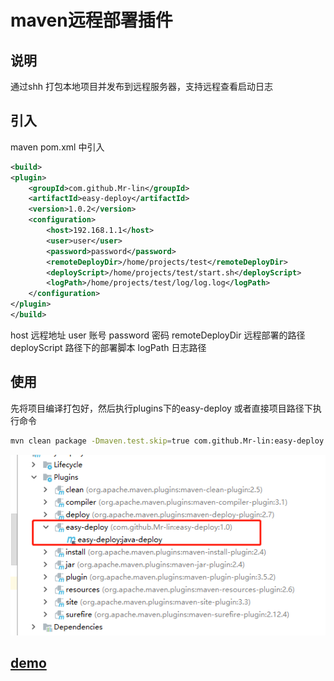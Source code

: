 # maven远程部署插件

## 说明
通过shh 打包本地项目并发布到远程服务器，支持远程查看启动日志

## 引入

maven pom.xml 中引入

```xml
<build>
<plugin>
    <groupId>com.github.Mr-lin</groupId>
    <artifactId>easy-deploy</artifactId>
    <version>1.0.2</version>
    <configuration>
        <host>192.168.1.1</host>
        <user>user</user>
        <password>password</password>
        <remoteDeployDir>/home/projects/test</remoteDeployDir>
        <deployScript>/home/projects/test/start.sh</deployScript>
        <logPath>/home/projects/test/log/log.log</logPath>
    </configuration>
</plugin>
</build>

```

host 远程地址 user 账号 password 密码 remoteDeployDir 远程部署的路径 deployScript 路径下的部署脚本 logPath 日志路径

## 使用
先将项目编译打包好，然后执行plugins下的easy-deploy
或者直接项目路径下执行命令
```bash
mvn clean package -Dmaven.test.skip=true com.github.Mr-lin:easy-deploy:版本号:java-deploy
```

![](img/1.jpg)

## [demo](https://github.com/Mr-lin/easydeploydemo)